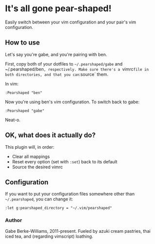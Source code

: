 # It's all gone pear-shaped!

Easily switch between your vim configuration and your pair's vim configuration.

## How to use
Let's say you're gabe, and you're pairing with ben.

First, copy both of your dotfiles to `~/.pearshaped/gabe` and
~/.pearshaped/ben`, respectively. Make sure there's a `vimrc` file in both
directories, and that you can `:source` them.

In vim:

```vim
:Pearshaped "ben"
```

Now you're using ben's vim configuration. To switch back to gabe:

```vim
:Pearshaped "gabe"
```

Neat-o.

## OK, what does it actually do?

This plugin will, in order:

* Clear all mappings
* Reset every option (set with `:set`) back to its default
* Source the desired vimrc

## Configuration

If you want to put your configuration files somewhere other than
`~/.pearshaped`, you can change it:

```vim
:let g:pearshaped_directory = "~/.vim/pearshaped"
```

### Author

Gabe Berke-Williams, 2011-present. Fueled by azuki cream pastries, thai iced
tea, and (regarding vimscript) loathing.
